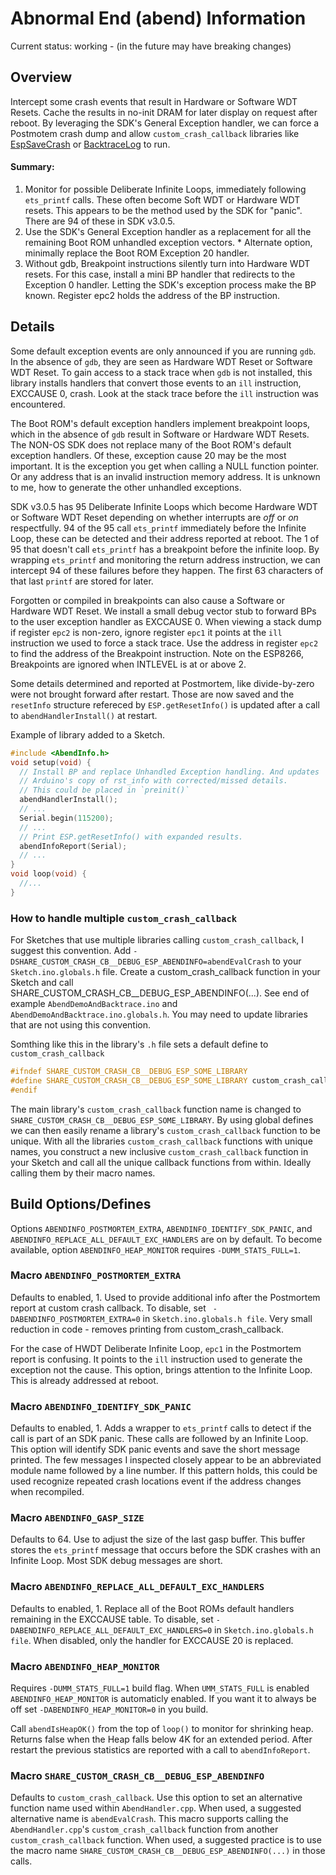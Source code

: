 # Abnormal End (abend) Information
Current status: working - (in the future may have breaking changes)
## Overview
Intercept some crash events that result in Hardware or Software WDT Resets. Cache the results in no-init DRAM for later display on request after reboot. By leveraging the SDK's General Exception handler, we can force a Postmotem crash dump and allow `custom_crash_callback` libraries like [EspSaveCrash](https://github.com/krzychb/EspSaveCrash) or [BacktraceLog](https://github.com/mhightower83/BacktraceLog) to run.

#### Summary:
  1. Monitor for possible Deliberate Infinite Loops, immediately
     following `ets_printf` calls. These often become Soft WDT or Hardware WDT resets. This appears to be the method used by the SDK for "panic". There are 94 of these in SDK v3.0.5.
  2. Use the SDK's General Exception handler as a replacement for all the
     remaining Boot ROM unhandled exception vectors.
    * Alternate option, minimally replace the Boot ROM Exception 20 handler.
  3. Without gdb, Breakpoint instructions silently turn into Hardware WDT
     resets. For this case, install a mini BP handler that redirects to the
     Exception 0 handler. Letting the SDK's exception process make the BP
     known. Register epc2 holds the address of the BP instruction.

## Details
Some default exception events are only announced if you are running `gdb`. In the absence of `gdb`, they are seen as Hardware WDT Reset or Software WDT Reset. To gain access to a stack trace when `gdb` is not installed, this library installs handlers that convert those events to an `ill` instruction, EXCCAUSE 0, crash. Look at the stack trace before the `ill` instruction was encountered.

The Boot ROM's default exception handlers implement breakpoint loops, which in the absence of `gdb` result in Software or Hardware WDT Resets. The NON-OS SDK does not replace many of the Boot ROM's default exception handlers. Of these, exception cause 20 may be the most important. It is the exception you get when calling a NULL function pointer. Or any address that is an invalid instruction memory address. It is unknown to me, how to generate the other unhandled exceptions.

SDK v3.0.5 has 95 Deliberate Infinite Loops which become Hardware WDT or Software WDT Reset depending on whether interrupts are _off_ or _on_ respectfully. 94 of the 95 call `ets_printf` immediately before the Infinite Loop, these can be detected and their address reported at reboot. The 1 of 95 that doesn't call `ets_printf` has a breakpoint before the infinite loop. By wrapping `ets_printf` and monitoring the return address instruction, we can intercept 94 of these failures before they happen. The first 63 characters of that last `printf` are stored for later.

Forgotten or compiled in breakpoints can also cause a Software or Hardware WDT Reset. We install a small debug vector stub to forward BPs to the user exception handler as EXCCAUSE 0. When viewing a stack dump if register `epc2` is non-zero, ignore register `epc1` it points at the `ill` instruction we used to force a stack trace. Use the address in register `epc2` to find the address of the Breakpoint instruction. Note on the ESP8266, Breakpoints are ignored when INTLEVEL is at or above 2.

Some details determined and reported at Postmortem, like divide-by-zero were not brought forward after restart. Those are now saved and the `resetInfo` structure refereced by `ESP.getResetInfo()` is updated after a call to `abendHandlerInstall()` at restart.


Example of library added to a Sketch.
```cpp
#include <AbendInfo.h>
void setup(void) {
  // Install BP and replace Unhandled Exception handling. And updates
  // Arduino's copy of rst_info with corrected/missed details.
  // This could be placed in `preinit()`
  abendHandlerInstall();
  // ...
  Serial.begin(115200);
  // ...
  // Print ESP.getResetInfo() with expanded results.
  abendInfoReport(Serial);  
  // ...
}
void loop(void) {
  //...
}
```

### How to handle multiple `custom_crash_callback`
For Sketches that use multiple libraries calling `custom_crash_callback`, I suggest this convention. Add
`-DSHARE_CUSTOM_CRASH_CB__DEBUG_ESP_ABENDINFO=abendEvalCrash` to your `Sketch.ino.globals.h` file. Create a custom_crash_callback function in your Sketch and call SHARE_CUSTOM_CRASH_CB__DEBUG_ESP_ABENDINFO(...). See end of example `AbendDemoAndBacktrace.ino` and `AbendDemoAndBacktrace.ino.globals.h`. You may need to update libraries that are not using this convention.

Somthing like this in the library's `.h` file sets a default define to `custom_crash_callback`
```cpp
#ifndef SHARE_CUSTOM_CRASH_CB__DEBUG_ESP_SOME_LIBRARY
#define SHARE_CUSTOM_CRASH_CB__DEBUG_ESP_SOME_LIBRARY custom_crash_callback
#endif
```
The main library's `custom_crash_callback` function name is changed to `SHARE_CUSTOM_CRASH_CB__DEBUG_ESP_SOME_LIBRARY`. By using global defines we can then easily rename a library's `custom_crash_callback` function to be unique. With all the libraries `custom_crash_callback` functions with unique names, you construct a new inclusive `custom_crash_callback` function in your Sketch and call all the unique callback functions from within. Ideally calling them by their macro names.

## Build Options/Defines
Options `ABENDINFO_POSTMORTEM_EXTRA`, `ABENDINFO_IDENTIFY_SDK_PANIC`, and  `ABENDINFO_REPLACE_ALL_DEFAULT_EXC_HANDLERS` are on by default.
 To become available, option `ABENDINFO_HEAP_MONITOR` requires `-DUMM_STATS_FULL=1`.

### Macro `ABENDINFO_POSTMORTEM_EXTRA`
Defaults to enabled, 1. Used to provide additional info after the Postmortem report at custom crash callback. To disable, set ` -DABENDINFO_POSTMORTEM_EXTRA=0` in `Sketch.ino.globals.h file`. Very small reduction in code - removes printing from custom_crash_callback.

For the case of HWDT Deliberate Infinite Loop, `epc1` in the Postmortem report is confusing. It points to the `ill` instruction used to generate the exception not the cause. This option, brings attention to the Infinite Loop. This is already addressed at reboot.

### Macro `ABENDINFO_IDENTIFY_SDK_PANIC`
Defaults to enabled, 1. Adds a wrapper to `ets_printf` calls to detect if the call is part of an SDK panic. These calls are followed by an Infinite Loop. This option will identify SDK panic events and save the short message printed. The few messages I inspected closely appear to be an abbreviated module name followed by a line number. If this pattern holds, this could be used recognize repeated crash locations event if the address changes when recompiled.

### Macro `ABENDINFO_GASP_SIZE`
Defaults to 64. Use to adjust the size of the last gasp buffer. This buffer stores the `ets_printf` message that occurs before the SDK crashes with an Infinite Loop. Most SDK debug messages are short.

### Macro `ABENDINFO_REPLACE_ALL_DEFAULT_EXC_HANDLERS`
Defaults to enabled, 1. Replace all of the Boot ROMs default handlers remaining in the EXCCAUSE table. To disable, set `-DABENDINFO_REPLACE_ALL_DEFAULT_EXC_HANDLERS=0` in `Sketch.ino.globals.h file`.
When disabled, only the handler for EXCCAUSE 20 is replaced.

### Macro `ABENDINFO_HEAP_MONITOR`
Requires `-DUMM_STATS_FULL=1` build flag. When `UMM_STATS_FULL` is enabled `ABENDINFO_HEAP_MONITOR` is automaticly enabled. If you want it to always be off set `-DABENDINFO_HEAP_MONITOR=0` in you build.

Call `abendIsHeapOK()` from the top of `loop()` to monitor for shrinking heap. Returns false when the Heap falls below 4K for an extended period. After restart the previous statistics are reported with a call to `abendInfoReport`.

### Macro `SHARE_CUSTOM_CRASH_CB__DEBUG_ESP_ABENDINFO`
Defaults to `custom_crash_callback`. Use this option to set an alternative function name used within `AbendHandler.cpp`. When used, a suggested alternative name is `abendEvalCrash`. This macro supports calling the `AbendHandler.cpp`'s `custom_crash_callback` function from another `custom_crash_callback` function. When used, a suggested practice is to use the macro name `SHARE_CUSTOM_CRASH_CB__DEBUG_ESP_ABENDINFO(...)` in those calls.

